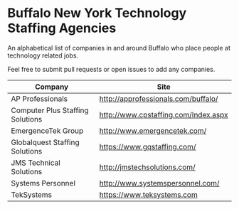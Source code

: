 # Buffalo New York Technology Staffing Agencies

An alphabetical list of companies in and around Buffalo who place people at technology related jobs.

Feel free to submit pull requests or open issues to add any companies.

| Company | Site |
| ------- | ------- |
| AP Professionals | http://approfessionals.com/buffalo/ |
| Computer Plus Staffing Solutions | http://www.cpstaffing.com/Index.aspx |
| EmergenceTek Group | http://www.emergencetek.com/ |
| Globalquest Staffing Solutions | https://www.gqstaffing.com/ |
| JMS Technical Solutions | http://jmstechsolutions.com/ |
| Systems Personnel | http://www.systemspersonnel.com/ |
| TekSystems | https://www.teksystems.com |
